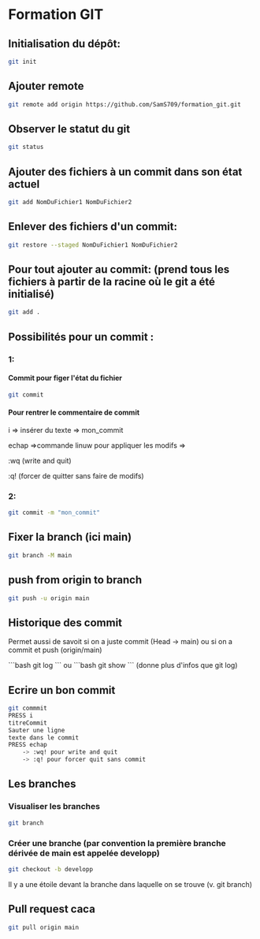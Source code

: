 # Formation GIT

## Initialisation du dépôt:

```bash
git init
```

## Ajouter remote

```bash
git remote add origin https://github.com/SamS709/formation_git.git
```
## Observer le statut du git
```bash
git status 
```

## Ajouter des fichiers à un commit dans son état actuel

```bash
git add NomDuFichier1 NomDuFichier2
```

## Enlever des fichiers d'un commit:
```bash
git restore --staged NomDuFichier1 NomDuFichier2
```

## Pour tout ajouter au commit: (prend tous les fichiers à partir de la racine où le git a été initialisé)
```bash
git add .
```

## Possibilités pour un commit :

### 1:

#### Commit pour figer l'état du fichier
```bash
git commit
```

#### Pour rentrer le commentaire de commit
<p>i => insérer du texte => mon_commit</p>
<p>echap =>commande linuw pour appliquer les modifs =></p> 
<p>:wq     (write and quit)</p>
<p>:q!     (forcer de quitter sans faire de modifs)</p>

### 2:
```bash
git commit -m "mon_commit"
```

## Fixer la branch (ici main)
```bash
git branch -M main
```

## push from origin to branch
``` bash
git push -u origin main
```
## Historique des commit
<p>Permet aussi de savoit si on a juste commit (Head -> main) ou si on a commit et push (origin/main)</p>
```bash
git log
```
ou
```bash
git show
``` 
(donne plus d'infos que git log)

## Ecrire un bon commit
```bash
git commmit
PRESS i
titreCommit
Sauter une ligne
texte dans le commit
PRESS echap
    -> :wq! pour write and quit
    -> :q! pour forcer quit sans commit
```

## Les branches

### Visualiser les branches
```bash
git branch
```

### Créer une branche (par convention la première branche dérivée de main est appelée developp)
```bash
git checkout -b developp
```
<p>Il y a une étoile devant la branche dans laquelle on se trouve (v. git branch)</p>

## Pull request caca
```bash
git pull origin main
```